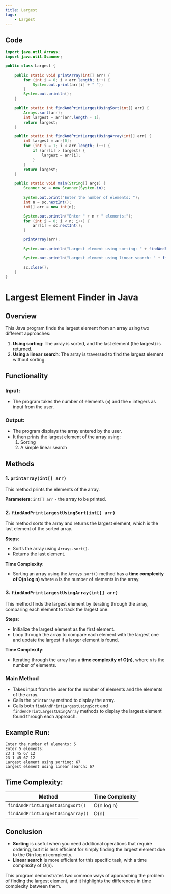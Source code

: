 ```yaml
---
title: Largest
tags:
    - Largest
---
```


 
## Code

```java
import java.util.Arrays;
import java.util.Scanner;

public class Largest {

    public static void printArray(int[] arr) {
        for (int i = 0; i < arr.length; i++) {
            System.out.print(arr[i] + " "); 
        }
        System.out.println();  
    }

    public static int findAndPrintLargestUsingSort(int[] arr) {
        Arrays.sort(arr); 
        int largest = arr[arr.length - 1];  
        return largest;
    }

    public static int findAndPrintLargestUsingArray(int[] arr) {
        int largest = arr[0];  
        for (int i = 1; i < arr.length; i++) {  
            if (arr[i] > largest) {
                largest = arr[i]; 
            }
        }
        return largest;
    }

    public static void main(String[] args) {
        Scanner sc = new Scanner(System.in);

        System.out.print("Enter the number of elements: ");
        int n = sc.nextInt();
        int[] arr = new int[n];

        System.out.println("Enter " + n + " elements:");
        for (int i = 0; i < n; i++) {
            arr[i] = sc.nextInt();
        }

        printArray(arr);

        System.out.println("Largest element using sorting: " + findAndPrintLargestUsingSort(arr));

        System.out.println("Largest element using linear search: " + findAndPrintLargestUsingArray(arr));

        sc.close(); 
    }
}
```
 

# Largest Element Finder in Java

## Overview

This Java program finds the largest element from an array using two different approaches:
1. **Using sorting**: The array is sorted, and the last element (the largest) is returned.
2. **Using a linear search**: The array is traversed to find the largest element without sorting.

## Functionality

### Input:
- The program takes the number of elements (`n`) and the `n` integers as input from the user.

### Output:
- The program displays the array entered by the user.
- It then prints the largest element of the array using:
  1. Sorting
  2. A simple linear search

## Methods

### 1. `printArray(int[] arr)`
This method prints the elements of the array.

**Parameters**: `int[] arr` - the array to be printed.

### 2. `findAndPrintLargestUsingSort(int[] arr)`
This method sorts the array and returns the largest element, which is the last element of the sorted array.

**Steps**:
- Sorts the array using `Arrays.sort()`.
- Returns the last element.

**Time Complexity**: 
- Sorting an array using the `Arrays.sort()` method has a **time complexity of O(n log n)** where `n` is the number of elements in the array.

### 3. `findAndPrintLargestUsingArray(int[] arr)`
This method finds the largest element by iterating through the array, comparing each element to track the largest one.

**Steps**:
- Initialize the largest element as the first element.
- Loop through the array to compare each element with the largest one and update the largest if a larger element is found.

**Time Complexity**: 
- Iterating through the array has a **time complexity of O(n)**, where `n` is the number of elements.

### Main Method
- Takes input from the user for the number of elements and the elements of the array.
- Calls the `printArray` method to display the array.
- Calls both `findAndPrintLargestUsingSort` and `findAndPrintLargestUsingArray` methods to display the largest element found through each approach.

## Example Run:

```
Enter the number of elements: 5
Enter 5 elements:
23 1 45 67 12
23 1 45 67 12 
Largest element using sorting: 67
Largest element using linear search: 67
```

## Time Complexity:

| Method                                  | Time Complexity   |
|-----------------------------------------|-------------------|
| `findAndPrintLargestUsingSort()`         | O(n log n)        |
| `findAndPrintLargestUsingArray()`        | O(n)              |

## Conclusion
- **Sorting** is useful when you need additional operations that require ordering, but it is less efficient for simply finding the largest element due to the O(n log n) complexity.
- **Linear search** is more efficient for this specific task, with a time complexity of O(n).

This program demonstrates two common ways of approaching the problem of finding the largest element, and it highlights the differences in time complexity between them.
